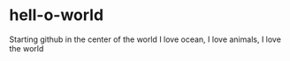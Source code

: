 # hell-o-world
Starting github in the center of the world
I love ocean, I love animals, I love the world
